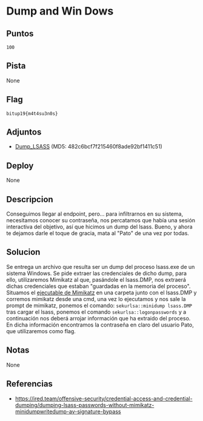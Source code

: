 # Dump and Win Dows

## Puntos
`100`

## Pista
None

## Flag
`bitup19{m4t4su3n0s}`

## Adjuntos
* [Dump_LSASS](files/lsass_dump.zip) (MD5: 482c6bcf7f215460f8ade92bf1411c51)

## Deploy
None

## Descripcion
Conseguimos llegar al endpoint, pero... para infiltrarnos en su sistema, necesitamos conocer su contraseña, nos percatamos que había una sesión interactiva del objetivo, así que hicimos un dump del lsass. Bueno, y ahora te dejamos darle el toque de gracia, mata al "Pato" de una vez por todas.

## Solucion
Se entrega un archivo que resulta ser un dump del proceso lsass.exe de un sistema Windows. Se pide extraer las credenciales de dicho dump, para ello, utilizaremos Mimikatz al que, pasándole el lsass.DMP, nos extraerá dichas credenciales que estaban "guardadas en la memoria del proceso". Situamos el [ejecutable de Mimikatz](https://github.com/gentilkiwi/mimikatz/releases) en una carpeta junto con el lsass.DMP y corremos mimikatz desde una cmd, una vez lo ejecutamos y nos sale la prompt de mimikatz, ponemos el comando: `sekurlsa::minidump lsass.DMP` tras cargar el lsass, ponemos el comando `sekurlsa::logonpasswords` y a continuación nos deberá arrojar información que ha extraido del proceso. En dicha información encontramos la contraseña en claro del usuario Pato, que utilizaremos como flag.

## Notas
None

## Referencias
* https://ired.team/offensive-security/credential-access-and-credential-dumping/dumping-lsass-passwords-without-mimikatz-minidumpwritedump-av-signature-bypass
